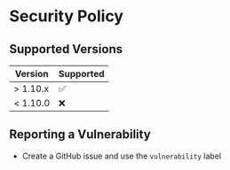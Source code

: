 # Security Policy

## Supported Versions

| Version    | Supported           |
| ---------- | ------------------- |
| > 1.10.x   | :white_check_mark:  |
| < 1.10.0   | :x:                 |

## Reporting a Vulnerability

- Create a GitHub issue and use the `vulnerability` label